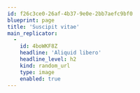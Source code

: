 ```yaml
---
id: f26c3ce0-26af-4b37-9e0e-2bb7aefc9bf0
blueprint: page
title: 'Suscipit vitae'
main_replicator:
  -
    id: 4boWKF8Z
    headline: 'Aliquid libero'
    headline_level: h2
    kind: random_url
    type: image
    enabled: true
---
```

